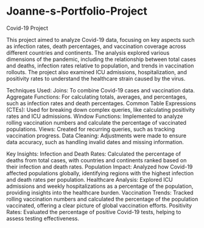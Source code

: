 # Joanne-s-Portfolio-Project
Covid-19 Project

This project aimed to analyze Covid-19 data, focusing on key aspects such as infection rates, death percentages, and vaccination coverage across different countries and continents. The analysis explored various dimensions of the pandemic, including the relationship between total cases and deaths, infection rates relative to population, and trends in vaccination rollouts. The project also examined ICU admissions, hospitalization, and positivity rates to understand the healthcare strain caused by the virus.

Techniques Used:
Joins: To combine Covid-19 cases and vaccination data.
Aggregate Functions: For calculating totals, averages, and percentages, such as infection rates and death percentages.
Common Table Expressions (CTEs): Used for breaking down complex queries, like calculating positivity rates and ICU admissions.
Window Functions: Implemented to analyze rolling vaccination numbers and calculate the percentage of vaccinated populations.
Views: Created for recurring queries, such as tracking vaccination progress.
Data Cleaning: Adjustments were made to ensure data accuracy, such as handling invalid dates and missing information.

Key Insights:
Infection and Death Rates: Calculated the percentage of deaths from total cases, with countries and continents ranked based on their infection and death rates.
Population Impact: Analyzed how Covid-19 affected populations globally, identifying regions with the highest infection and death rates per population.
Healthcare Analysis: Explored ICU admissions and weekly hospitalizations as a percentage of the population, providing insights into the healthcare burden.
Vaccination Trends: Tracked rolling vaccination numbers and calculated the percentage of the population vaccinated, offering a clear picture of global vaccination efforts.
Positivity Rates: Evaluated the percentage of positive Covid-19 tests, helping to assess testing effectiveness.
